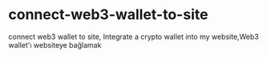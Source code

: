 # connect-web3-wallet-to-site
connect web3 wallet to site, Integrate a crypto wallet into my website,Web3 wallet'ı websiteye bağlamak
